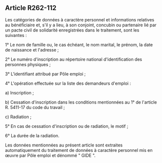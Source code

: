 ## Article R262-112

Les catégories de données à caractère personnel et informations relatives au bénéficiaire et, s'il y a lieu, à son
conjoint, concubin ou partenaire lié par un pacte civil de solidarité enregistrées dans le traitement, sont les
suivantes :

1° Le nom de famille ou, le cas échéant, le nom marital, le prénom, la date de naissance et l'adresse ;

2° Le numéro d'inscription au répertoire national d'identification des personnes physiques ;

3° L'identifiant attribué par Pôle emploi ;

4° L'opération effectuée sur la liste des demandeurs d'emploi :

a) Inscription ;

b) Cessation d'inscription dans les conditions mentionnées au 1° de l'article R. 5411-17 du code du travail ;

c) Radiation ;

5° En cas de cessation d'inscription ou de radiation, le motif ;

6° La durée de la radiation.

Les données mentionnées au présent article sont extraites automatiquement du traitement de données à
caractère personnel mis en œuvre par Pôle emploi et dénommé " GIDE ".

